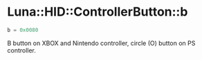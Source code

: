 # Luna::HID::ControllerButton::b

```c++
b = 0x0080
```

B button on XBOX and Nintendo controller, circle (O) button on PS controller. 

